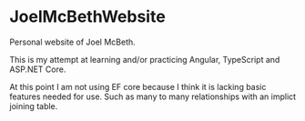 # JoelMcBethWebsite
Personal website of Joel McBeth.

This is my attempt at learning and/or practicing Angular, TypeScript and ASP.NET Core.

At this point I am not using EF core because I think it is lacking basic features needed for use. Such as many to many relationships with an implict joining table.
